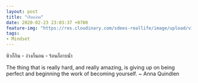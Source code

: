 ```yaml
---
layout: post
title: "เรียบง่าย"
date: 2020-02-23 23:03:37 +0700
feature-img: "https://res.cloudinary.com/sdees-reallife/image/upload/v1555658919/sample_feature_img.png"
tags:
- Mindset
---
```


หิวก็กิน - ง่วงก็นอน - ร้อนก็อาบน้ำ

<i class="fa fa-child" style="color:plum"></i>

The thing that is really hard, and really amazing, is giving up on
being perfect and beginning the work of becoming yourself. ~ Anna Quindlen
